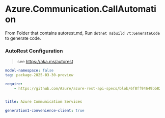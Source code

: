 # Azure.Communication.CallAutomation

From Folder that contains autorest.md, Run `dotnet msbuild /t:GenerateCode` to generate code.

### AutoRest Configuration
> see https://aka.ms/autorest

```yaml
model-namespace: false
tag: package-2025-03-30-preview

require:
    - https://github.com/Azure/azure-rest-api-specs/blob/6f8ff94649bb82284555745c01e17f3cf4decb24/specification/communication/data-plane/CallAutomation/readme.md


title: Azure Communication Services

generation1-convenience-client: true
```
